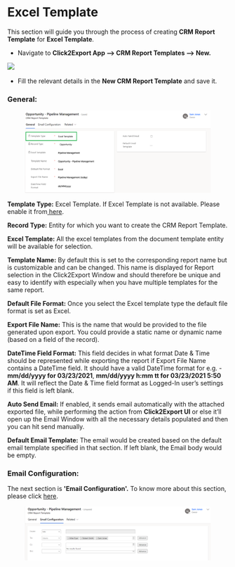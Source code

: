 # Excel Template

This section will guide you through the process of creating **CRM Report Template** for **Excel Template**.

* Navigate to **Click2Export App --> CRM Report Templates --> New.**

![](<../../../.gitbook/assets/Excel\_1 (1).png>)

* Fill the relevant details in the **New CRM Report Template** and save it.

### General:

<figure><img src="../../../.gitbook/assets/31.1 (1).png" alt=""><figcaption></figcaption></figure>

**Template Type:** Excel Template. If Excel Template is not available. Please enable it from[ here](https://docs.inogic.com/click2export/configuration/click2export-configuration).

**Record Type:** Entity for which you want to create the CRM Report Template.

**Excel Template:** All the excel templates from the document template entity will be available for selection.

**Template Name:** By default this is set to the corresponding report name but is customizable and can be changed. This name is displayed for Report selection in the Click2Export Window and should therefore be unique and easy to identify with especially when you have multiple templates for the same report.

**Default File Format:** Once you select the Excel template type the default file format is set as Excel.

**Export File Name:** This is the name that would be provided to the file generated upon export. You could provide a static name or dynamic name (based on a field of the record).&#x20;

**DateTime Field Format:** This field decides in what format Date & Time should be represented while exporting the report if Export File Name contains a DateTime field. It should have a valid DateTime format for e.g. - **mm/dd/yyyy for 03/23/2021**, **mm/dd/yyyy h:mm tt for 03/23/2021 5:50 AM**. It will reflect the Date & Time field format as Logged-In user’s settings if this field is left blank.

**Auto Send Email:** If enabled, it sends email automatically with the attached exported file, while performing the action from **Click2Export UI** or else it’ll open up the Email Window with all the necessary details populated and then you can hit send manually.

**Default Email Template:** The email would be created based on the default email template specified in that section. If left blank, the Email body would be empty.

### Email Configuration:

The next section is **'Email Configuration'.** To know more about this section, please click [here](https://docs.inogic.com/click2export/configuration/email-configuration).&#x20;

<figure><img src="../../../.gitbook/assets/31.2.png" alt=""><figcaption></figcaption></figure>

